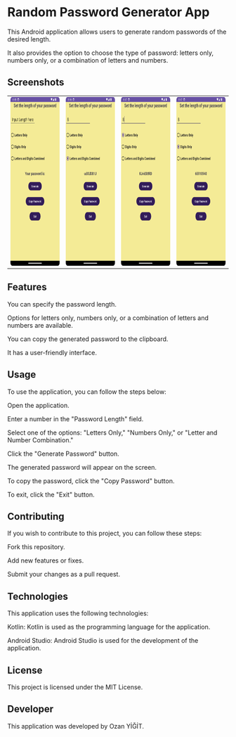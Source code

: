 # Random Password Generator App

This Android application allows users to generate random passwords of the desired length.

It also provides the option to choose the type of password: letters only, numbers only, or a combination of letters and numbers.

## Screenshots

<table>
  <tr>
    <td><img src="Screenshot_1.png" alt="Main 1" width="216" height="384"></td>
    <td><img src="Screenshot_2.png" alt="Main 2" width="216" height="384"></td>
    <td><img src="Screenshot_3.png" alt="Main 3" width="216" height="384"></td>
    <td><img src="Screenshot_4.png" alt="Main 4" width="216" height="384"></td>
  </tr>
</table>


## Features

You can specify the password length.

Options for letters only, numbers only, or a combination of letters and numbers are available.

You can copy the generated password to the clipboard.

It has a user-friendly interface.

## Usage

To use the application, you can follow the steps below:

Open the application.

Enter a number in the "Password Length" field.

Select one of the options: "Letters Only," "Numbers Only," or "Letter and Number Combination."

Click the "Generate Password" button.

The generated password will appear on the screen.

To copy the password, click the "Copy Password" button.

To exit, click the "Exit" button.

## Contributing

If you wish to contribute to this project, you can follow these steps:

Fork this repository.

Add new features or fixes.

Submit your changes as a pull request.

## Technologies

This application uses the following technologies:

Kotlin: Kotlin is used as the programming language for the application.

Android Studio: Android Studio is used for the development of the application.

## License

This project is licensed under the MIT License.

## Developer

This application was developed by Ozan YİĞİT.
